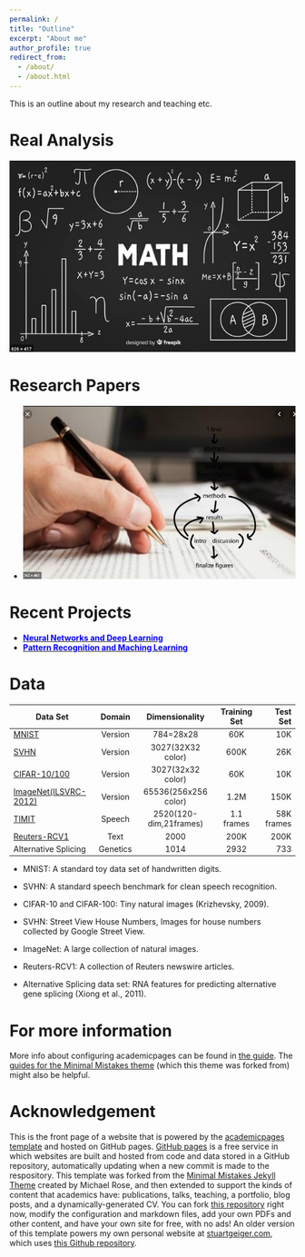 ```yaml
---
permalink: /
title: "Outline"
excerpt: "About me"
author_profile: true
redirect_from: 
  - /about/
  - /about.html
---
```

This is an outline about my research and teaching etc.

Real Analysis
=========
[![Real Analysis](/images/calculus1.png)](https://wuguoning.github.io/teaching/RealAnalysis)

Research Papers
==============
* [![Research Papers](/images/researchpaper.png)](https://wuguoning.github.io/publications)



Recent Projects
======
* [<span style="color:blue">**Neural Networks and Deep Learning**</span>](https://github.com/wuguoning/neural_network_deep_learning)
* [<span style="color:blue">**Pattern Recognition and Maching Learning**</span>](https://github.com/wuguoning/PRML)

Data
======

| Data Set              | Domain   | Dimensionality         | Training Set    | Test Set   |
| --------              | :------: | :--------------:       | :-------------: | ---------: |
| [MNIST](http://yann.lecun.com/exdb/mnist/)| Version  | 784=28x28              | 60K             | 10K        |
| [SVHN](http://ufldl.stanford.edu/housenumbers/) | Version  | 3027(32X32 color)      | 600K            | 26K        |
| [CIFAR-10/100](https://www.cs.toronto.edu/~kriz/cifar.html)| Version  | 3027(32x32 color)      | 60K             | 10K        |
| [ImageNet(ILSVRC-2012)](http://www.image-net.org/) | Version  | 65536(256x256 color)   | 1.2M            | 150K       |
| [TIMIT](https://catalog.ldc.upenn.edu/LDC93S1)| Speech   | 2520(120-dim,21frames) | 1.1 frames      | 58K frames |
| [Reuters-RCV1](https://archive.ics.uci.edu/ml/datasets/Reuters+RCV1+RCV2+Multilingual,+Multiview+Text+Categorization+Test+collection)          | Text     | 2000                   | 200K            | 200K       |
| Alternative Splicing  | Genetics | 1014                   | 2932            | 733        |

* MNIST: A standard toy data set of handwritten digits.

* SVHN: A standard speech benchmark for clean speech recognition.

* CIFAR-10 and CIFAR-100: Tiny natural images (Krizhevsky, 2009).

* SVHN: Street View House Numbers, Images for house numbers collected by Google Street View.

* ImageNet: A large collection of natural images.

* Reuters-RCV1: A collection of Reuters newswire articles.

* Alternative Splicing data set: RNA features for predicting alternative gene splicing (Xiong et al., 2011).


For more information
======

More info about configuring academicpages can be found in [the guide](https://academicpages.github.io/markdown/). The [guides for the Minimal Mistakes theme](https://mmistakes.github.io/minimal-mistakes/docs/configuration/) (which this theme was forked from) might also be helpful.

Acknowledgement
======

This is the front page of a website that is powered by the [academicpages template](https://github.com/academicpages/academicpages.github.io) and hosted on GitHub pages. [GitHub pages](https://pages.github.com) is a free service in which websites are built and hosted from code and data stored in a GitHub repository, automatically updating when a new commit is made to the respository. This template was forked from the [Minimal Mistakes Jekyll Theme](https://mmistakes.github.io/minimal-mistakes/) created by Michael Rose, and then extended to support the kinds of content that academics have: publications, talks, teaching, a portfolio, blog posts, and a dynamically-generated CV. You can fork [this repository](https://github.com/academicpages/academicpages.github.io) right now, modify the configuration and markdown files, add your own PDFs and other content, and have your own site for free, with no ads! An older version of this template powers my own personal website at [stuartgeiger.com](http://stuartgeiger.com), which uses [this Github repository](https://github.com/staeiou/staeiou.github.io).
